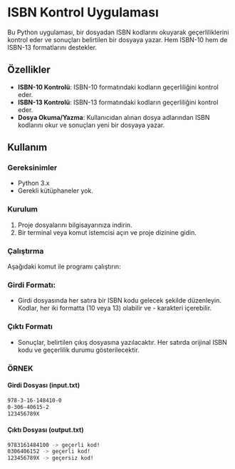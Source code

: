 # ISBN Kontrol Uygulaması

Bu Python uygulaması, bir dosyadan ISBN kodlarını okuyarak geçerliliklerini kontrol eder ve sonuçları belirtilen bir dosyaya yazar. Hem ISBN-10 hem de ISBN-13 formatlarını destekler.

## Özellikler

- **ISBN-10 Kontrolü**: ISBN-10 formatındaki kodların geçerliliğini kontrol eder.
- **ISBN-13 Kontrolü**: ISBN-13 formatındaki kodların geçerliliğini kontrol eder.
- **Dosya Okuma/Yazma**: Kullanıcıdan alınan dosya adlarından ISBN kodlarını okur ve sonuçları yeni bir dosyaya yazar.

## Kullanım

### Gereksinimler

- Python 3.x
- Gerekli kütüphaneler yok.

### Kurulum

1. Proje dosyalarını bilgisayarınıza indirin.
2. Bir terminal veya komut istemcisi açın ve proje dizinine gidin.

### Çalıştırma

Aşağıdaki komut ile programı çalıştırın:

### Girdi Formatı:
- Girdi dosyasında her satıra bir ISBN kodu gelecek şekilde düzenleyin. Kodlar, her iki formatta (10 veya 13) olabilir ve - karakteri içerebilir.

### Çıktı Formatı
- Sonuçlar, belirtilen çıkış dosyasına yazılacaktır. Her satırda orijinal ISBN kodu ve geçerlilik durumu gösterilecektir.

### ÖRNEK 
#### Girdi Dosyası (input.txt)
```bash
978-3-16-148410-0
0-306-40615-2
123456789X
```
#### Çıktı Dosyası (output.txt)
```bash
9783161484100 -> geçerli kod!
0306406152 -> geçerli kod!
123456789X -> geçersiz kod!
```